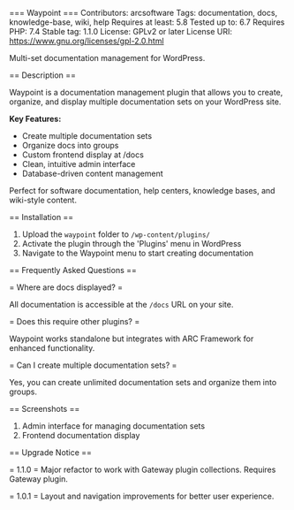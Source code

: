 === Waypoint ===
Contributors: arcsoftware
Tags: documentation, docs, knowledge-base, wiki, help
Requires at least: 5.8
Tested up to: 6.7
Requires PHP: 7.4
Stable tag: 1.1.0
License: GPLv2 or later
License URI: https://www.gnu.org/licenses/gpl-2.0.html

Multi-set documentation management for WordPress.

== Description ==

Waypoint is a documentation management plugin that allows you to create, organize, and display multiple documentation sets on your WordPress site.

**Key Features:**

* Create multiple documentation sets
* Organize docs into groups
* Custom frontend display at /docs
* Clean, intuitive admin interface
* Database-driven content management

Perfect for software documentation, help centers, knowledge bases, and wiki-style content.

== Installation ==

1. Upload the `waypoint` folder to `/wp-content/plugins/`
2. Activate the plugin through the 'Plugins' menu in WordPress
3. Navigate to the Waypoint menu to start creating documentation

== Frequently Asked Questions ==

= Where are docs displayed? =

All documentation is accessible at the `/docs` URL on your site.

= Does this require other plugins? =

Waypoint works standalone but integrates with ARC Framework for enhanced functionality.

= Can I create multiple documentation sets? =

Yes, you can create unlimited documentation sets and organize them into groups.

== Screenshots ==

1. Admin interface for managing documentation sets
2. Frontend documentation display

== Upgrade Notice ==

= 1.1.0 =
Major refactor to work with Gateway plugin collections. Requires Gateway plugin.

= 1.0.1 =
Layout and navigation improvements for better user experience.
